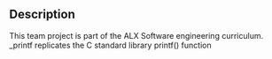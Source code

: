 ## Description
This team project is part of the ALX Software engineering curriculum. _printf replicates the C standard library printf() function
